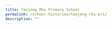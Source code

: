 ```yaml
---
title: Tanjong Rhu Primary School
permalink: /school-histories/tanjong-rhu-pri/
description: ""
---
```


